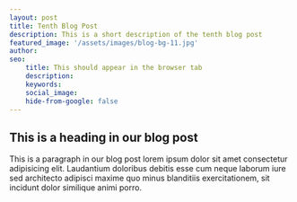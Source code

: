 ```yaml
---
layout: post
title: Tenth Blog Post 
description: This is a short description of the tenth blog post
featured_image: '/assets/images/blog-bg-11.jpg'
author: 
seo: 
    title: This should appear in the browser tab
    description: 
    keywords: 
    social_image: 
    hide-from-google: false
---
```


## This is a heading in our blog post 

This  is a paragraph in our blog post lorem ipsum dolor sit amet consectetur adipisicing elit. Laudantium doloribus debitis esse cum neque laborum iure sed architecto adipisci maxime quo minus blanditiis exercitationem, sit incidunt dolor similique animi porro.
